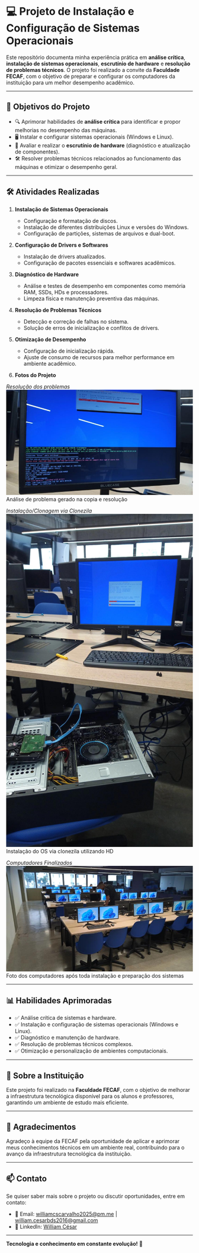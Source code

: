 # 💻 Projeto de Instalação e Configuração de Sistemas Operacionais

Este repositório documenta minha experiência prática em **análise crítica**, **instalação de sistemas operacionais**, **escrutínio de hardware** e **resolução de problemas técnicos**. O projeto foi realizado a convite da **Faculdade FECAF**, com o objetivo de preparar e configurar os computadores da instituição para um melhor desempenho acadêmico.

---

## 🎯 **Objetivos do Projeto**

- 🔍 Aprimorar habilidades de **análise crítica** para identificar e propor melhorias no desempenho das máquinas.  
- 🖥️ Instalar e configurar sistemas operacionais (Windows e Linux).  
- 🔧 Avaliar e realizar o **escrutínio de hardware** (diagnóstico e atualização de componentes).  
- 🛠️ Resolver problemas técnicos relacionados ao funcionamento das máquinas e otimizar o desempenho geral.  

---

## 🛠️ **Atividades Realizadas**

1. **Instalação de Sistemas Operacionais**
   - Configuração e formatação de discos.
   - Instalação de diferentes distribuições Linux e versões do Windows.
   - Configuração de partições, sistemas de arquivos e dual-boot.

2. **Configuração de Drivers e Softwares**
   - Instalação de drivers atualizados.
   - Configuração de pacotes essenciais e softwares acadêmicos.

3. **Diagnóstico de Hardware**
   - Análise e testes de desempenho em componentes como memória RAM, SSDs, HDs e processadores.
   - Limpeza física e manutenção preventiva das máquinas.

4. **Resolução de Problemas Técnicos**
   - Detecção e correção de falhas no sistema.
   - Solução de erros de inicialização e conflitos de drivers.

5. **Otimização de Desempenho**
   - Configuração de inicialização rápida.
   - Ajuste de consumo de recursos para melhor performance em ambiente acadêmico.

6. **Fotos do Projeto**

*Resolução dos problemas*
![Imagem do processo de instalação](https://github.com/will-csc/Montagem-Prepara-o-da-Infraestrutura-Tecnol-gica-da-UniFecaf/blob/main/Clonezila.jpeg?raw=true)
Análise de problema gerado na copia e resolução

*Instalação/Clonagem via Clonezila*
![Imagem do processo de instalação](https://github.com/will-csc/Montagem-Prepara-o-da-Infraestrutura-Tecnol-gica-da-UniFecaf/blob/main/Instala%C3%A7%C3%A3o%20e%20Hardware.jpeg)
Instalação do OS via clonezila utilizando HD

*Computadores Finalizados*
![Imagem do processo de instalação](https://github.com/will-csc/Montagem-Prepara-o-da-Infraestrutura-Tecnol-gica-da-UniFecaf/blob/main/Computadores%20Finalizados.jpeg)
Foto dos computadores após toda instalação e preparação dos sistemas

---

## 📊 **Habilidades Aprimoradas**

- ✅ Análise crítica de sistemas e hardware.  
- ✅ Instalação e configuração de sistemas operacionais (Windows e Linux).  
- ✅ Diagnóstico e manutenção de hardware.  
- ✅ Resolução de problemas técnicos complexos.  
- ✅ Otimização e personalização de ambientes computacionais.  

---

## 🏫 **Sobre a Instituição**

Este projeto foi realizado na **Faculdade FECAF**, com o objetivo de melhorar a infraestrutura tecnológica disponível para os alunos e professores, garantindo um ambiente de estudo mais eficiente.

---

## 🤝 **Agradecimentos**

Agradeço à equipe da FECAF pela oportunidade de aplicar e aprimorar meus conhecimentos técnicos em um ambiente real, contribuindo para o avanço da infraestrutura tecnológica da instituição.

---

## 📫 **Contato**

Se quiser saber mais sobre o projeto ou discutir oportunidades, entre em contato:  
- 📧 Email: williamcscarvalho2025@pm.me  | william.cesarbds2016@gmail.com
- 🔗 LinkedIn: [William César](https://www.linkedin.com/in/william-cesar-7b7b89202/)

---

**Tecnologia e conhecimento em constante evolução!** 🚀
